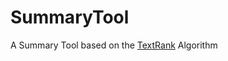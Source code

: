 # SummaryTool
A Summary Tool based on the [TextRank](https://en.wikipedia.org/wiki/Automatic_summarization#Unsupervised_keyphrase_extraction:_TextRank) Algorithm
